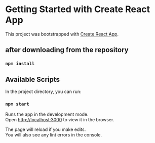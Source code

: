 # Getting Started with Create React App

This project was bootstrapped with [Create React App](https://github.com/facebook/create-react-app).
## after downloading from the repository
### `npm install`
## Available Scripts

In the project directory, you can run:

### `npm start`

Runs the app in the development mode.\
Open [http://localhost:3000](http://localhost:3000) to view it in the browser.

The page will reload if you make edits.\
You will also see any lint errors in the console.

